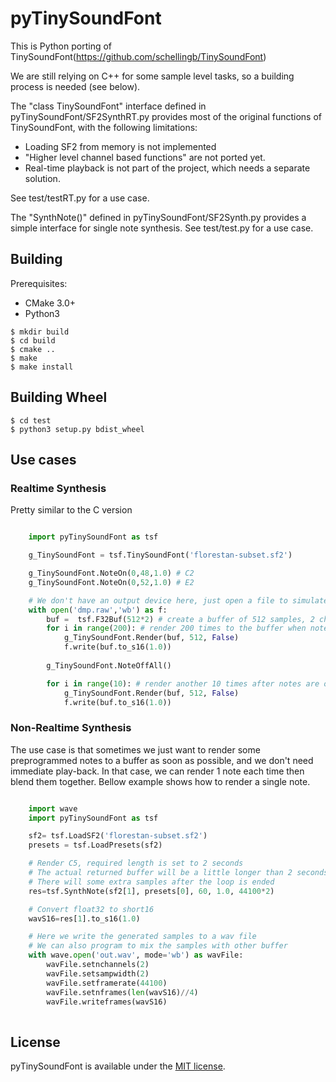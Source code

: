 pyTinySoundFont
================

This is Python porting of TinySoundFont(https://github.com/schellingb/TinySoundFont)

We are still relying on C++ for some sample level tasks, so a building process is needed (see below).

The "class TinySoundFont" interface defined in pyTinySoundFont/SF2SynthRT.py provides most of the original functions of TinySoundFont, with the following limitations:

* Loading SF2 from memory is not implemented
* "Higher level channel based functions" are not ported yet.
* Real-time playback is not part of the project, which needs a separate solution.

See test/testRT.py for a use case.

The "SynthNote()" defined in pyTinySoundFont/SF2Synth.py provides a simple interface for single note synthesis. See test/test.py for a use case.


## Building

Prerequisites:

* CMake 3.0+
* Python3

```
$ mkdir build
$ cd build
$ cmake ..
$ make
$ make install
```

## Building Wheel

```
$ cd test
$ python3 setup.py bdist_wheel
```

## Use cases

### Realtime Synthesis

Pretty similar to the C version

```Python

	import pyTinySoundFont as tsf

	g_TinySoundFont = tsf.TinySoundFont('florestan-subset.sf2')

	g_TinySoundFont.NoteOn(0,48,1.0) # C2
	g_TinySoundFont.NoteOn(0,52,1.0) # E2

	# We don't have an output device here, just open a file to simulate
	with open('dmp.raw','wb') as f:
		buf =  tsf.F32Buf(512*2) # create a buffer of 512 samples, 2 channels
		for i in range(200): # render 200 times to the buffer when notes are on
			g_TinySoundFont.Render(buf, 512, False)
			f.write(buf.to_s16(1.0))
		
		g_TinySoundFont.NoteOffAll()

		for i in range(10): # render another 10 times after notes are off 
			g_TinySoundFont.Render(buf, 512, False)
			f.write(buf.to_s16(1.0))	

```

### Non-Realtime Synthesis

The use case is that sometimes we just want to render some preprogrammed notes to a buffer as soon as possible, and we don't need immediate play-back. In that case, we can render 1 note each time then blend them together. Bellow example shows how to render a single note.


```Python

	import wave
	import pyTinySoundFont as tsf

	sf2= tsf.LoadSF2('florestan-subset.sf2')
	presets = tsf.LoadPresets(sf2)

	# Render C5, required length is set to 2 seconds
	# The actual returned buffer will be a little longer than 2 seconds
	# There will some extra samples after the loop is ended
	res=tsf.SynthNote(sf2[1], presets[0], 60, 1.0, 44100*2)

	# Convert float32 to short16
	wavS16=res[1].to_s16(1.0)

	# Here we write the generated samples to a wav file
	# We can also program to mix the samples with other buffer
	with wave.open('out.wav', mode='wb') as wavFile:
		wavFile.setnchannels(2)
		wavFile.setsampwidth(2)
		wavFile.setframerate(44100)
		wavFile.setnframes(len(wavS16)//4)
		wavFile.writeframes(wavS16)
	
```

## License

pyTinySoundFont is available under the [MIT license](https://choosealicense.com/licenses/mit/).
